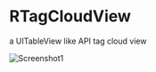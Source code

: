 RTagCloudView
=============

a UITableView like API tag cloud view

![Screenshot1](http://dl.dropbox.com/u/46239535/RTagCloudView/screenshot.png)